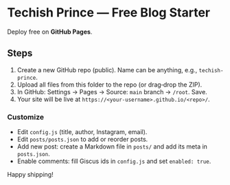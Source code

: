 # Techish Prince — Free Blog Starter

Deploy free on **GitHub Pages**.

## Steps
1. Create a new GitHub repo (public). Name can be anything, e.g., `techish-prince`.
2. Upload all files from this folder to the repo (or drag‑drop the ZIP).
3. In GitHub: Settings → Pages → Source: `main` branch → `/root`. Save.
4. Your site will be live at `https://<your-username>.github.io/<repo>/`.

### Customize
- Edit `config.js` (title, author, Instagram, email).
- Edit `posts/posts.json` to add or reorder posts.
- Add new post: create a Markdown file in `posts/` and add its meta in `posts.json`.
- Enable comments: fill Giscus ids in `config.js` and set `enabled: true`.

Happy shipping!
